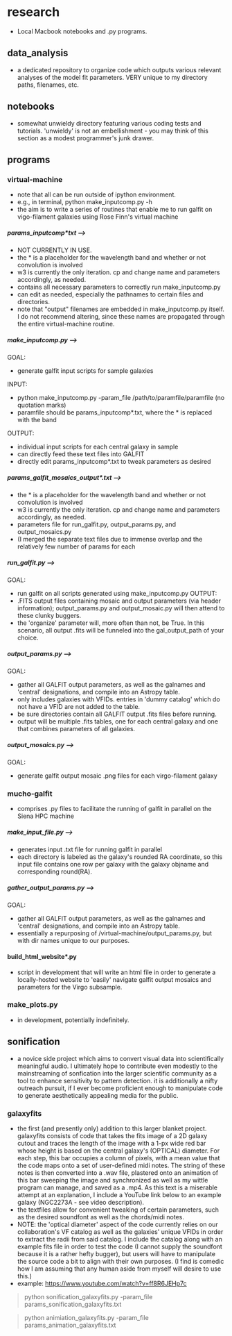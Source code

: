 # research
- Local Macbook notebooks and .py programs.

## data_analysis
- a dedicated repository to organize code which outputs various relevant analyses of the model fit parameters. VERY unique to my directory paths, filenames, etc.

## notebooks
- somewhat unwieldy directory featuring various coding tests and tutorials. 'unwieldy' is not an embellishment - you may think of this section as a modest programmer's junk drawer.

## programs

### virtual-machine
- note that all can be run outside of ipython environment. 
- e.g., in terminal, python make_inputcomp.py -h 
- the aim is to write a series of routines that enable me to run galfit on vigo-filament galaxies using Rose Finn's virtual machine

##### params_inputcomp*txt -->
- NOT CURRENTLY IN USE.
- the * is a placeholder for the wavelength band and whether or not convolution is involved 
- w3 is currently the only iteration. cp and change name and parameters accordingly, as needed. 
- contains all necessary parameters to correctly run make_inputcomp.py 
- can edit as needed, especially the pathnames to certain files and directories. 
- note that "output" filenames are embedded in make_inputcomp.py itself. I do not recommend altering, since these names are propagated through the entire virtual-machine routine. 

##### make_inputcomp.py --> 
GOAL: 
- generate galfit input scripts for sample galaxies 

INPUT: 
- python make_inputcomp.py -param_file /path/to/paramfile/paramfile (no quotation marks) 
- paramfile should be params_inputcomp*.txt, where the * is replaced with the band 

OUTPUT: 
- individual input scripts for each central galaxy in sample 
- can directly feed these text files into GALFIT 
- directly edit params_inputcomp*.txt to tweak parameters as desired 

##### params_galfit_mosaics_output*.txt -->
- the * is a placeholder for the wavelength band and whether or not convolution is involved 
- w3 is currently the only iteration. cp and change name and parameters accordingly, as needed. 
- parameters file for run_galfit.py, output_params.py, and output_mosaics.py 
- (I merged the separate text files due to immense overlap and the relatively few number of params for each 

##### run_galfit.py -->
GOAL: 
- run galfit on all scripts generated using make_inputcomp.py 
OUTPUT: 
- .FITS output files containing mosaic and output parameters (via header information); output_params.py and output_mosaic.py will then attend to these clunky buggers. 
- the 'organize' parameter will, more often than not, be True. In this scenario, all output .fits will be funneled into the gal_output_path of your choice. 

##### output_params.py -->
GOAL:
- gather all GALFIT output parameters, as well as the galnames and 'central' designations, and compile into an Astropy table. 
- only includes galaxies with VFIDs. entries in 'dummy catalog' which do not have a VFID are not added to the table. 
- be sure directories contain all GALFIT output .fits files before running. 
- output will be multiple .fits tables, one for each central galaxy and one that combines parameters of all galaxies. 

##### output_mosaics.py -->
GOAL: 
- generate galfit output mosaic .png files for each virgo-filament galaxy 

### mucho-galfit
- comprises .py files to facilitate the running of galfit in parallel on the Siena HPC machine

##### make_input_file.py -->
- generates input .txt file for running galfit in parallel 
- each directory is labeled as the galaxy's rounded RA coordinate, so this input file contains one row per galaxy with the galaxy objname and corresponding round(RA). 

##### gather_output_params.py -->
GOAL:
- gather all GALFIT output parameters, as well as the galnames and 'central' designations, and compile into an Astropy table. 
- essentially a repurposing of /virtual-machine/output_params.py, but with dir names unique to our purposes. 

#### build_html_website*.py
- script in development that will write an html file in order to generate a locally-hosted website to 'easily' navigate galfit output mosaics and parameters for the Virgo subsample.

### make_plots.py
- in development, potentially indefinitely.

## sonification
- a novice side project which aims to convert visual data into scientifically meaningful audio. I ultimately hope to contribute even modestly to the mainstreaming of sonfication into the larger scientific community as a tool to enhance sensitivity to pattern detection. it is additionally a nifty outreach pursuit, if I ever become proficient enough to manipulate code to generate aesthetically appealing media for the public.

### galaxyfits
- the first (and presently only) addition to this larger blanket project. galaxyfits consists of code that takes the fits image of a 2D galaxy cutout and traces the length of the image with a 1-px wide red bar whose height is based on the central galaxy's (OPTICAL) diameter. For each step, this bar occupies a column of pixels, with a mean value that the code maps onto a set of user-defined midi notes. The string of these notes is then converted into a .wav file, plastered onto an animation of this bar sweeping the image and synchronized as well as my wittle program can manage, and saved as a .mp4. As this text is a miserable attempt at an explanation, I include a YouTube link below to an example galaxy (NGC2273A - see video description).
- the textfiles allow for convenient tweaking of certain parameters, such as the desired soundfont as well as the chords/midi notes. 
- NOTE: the 'optical diameter' aspect of the code currently relies on our collaboration's VF catalog as well as the galaxies' unique VFIDs in order to extract the radii from said catalog. I include the catalog along with an example fits file in order to test the code (I cannot supply the soundfont because it is a rather hefty bugger), but users will have to manipulate the source code a bit to align with their own purposes. (I find is comedic how I am assuming that any human aside from myself will desire to use this.)
- example: https://www.youtube.com/watch?v=ff8R6JEHp7c
> python sonification_galaxyfits.py -param_file params_sonification_galaxyfits.txt

> python animiation_galaxyfits.py -param_file params_animation_galaxyfits.txt




































